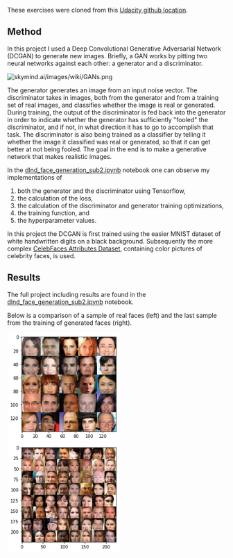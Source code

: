These exercises were cloned from this [Udacity github location](https://github.com/udacity/deep-learning/tree/master/face_generation). 

## Method

In this project I used a Deep Convolutional Generative Adversarial Network (DCGAN) to generate new images.
Briefly, a GAN works by pitting two neural networks against each other: a generator and a discriminator.

![skymind.ai/images/wiki/GANs.png](https://skymind.ai/images/wiki/GANs.png)

The generator generates an image from an input noise vector.
The discriminator takes in images, both from the generator and from a training set of real images, and classifies whether the image is real or generated.
During training, the output of the discriminator is fed back into the generator in order to indicate whether the generator has sufficiently "fooled" the discriminator, and if not, in what direction it has to go to accomplish that task.
The discriminator is also being trained as a classifier by telling it whether the image it classified was real or generated, so that it can get better at not being fooled.
The goal in the end is to make a generative network that makes realistic images.

In the [dlnd_face_generation_sub2.ipynb](dlnd_face_generation_sub2.ipynb) notebook one can observe my implementations of 
1. both the generator and the discriminator using Tensorflow, 
1. the calculation of the loss,
1. the calculation of the discriminator and generator training optimizations,
1. the training function, and
1. the hyperparameter values.

In this project the DCGAN is first trained using the easier MNIST dataset of white handwritten digits on a black background.
Subsequently the more complex [CelebFaces Attributes Dataset](http://mmlab.ie.cuhk.edu.hk/projects/CelebA.html), containing color pictures of celebrity faces, is used.


## Results

The full project including results are found in the [dlnd_face_generation_sub2.ipynb](dlnd_face_generation_sub2.ipynb) notebook.

Below is a comparison of a sample of real faces (left) and the last sample from the training of generated faces (right).

![realfaces.png](realfaces.png)
![lastgenfaces.png](lastgenfaces.png)
